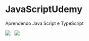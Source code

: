 <style>
    .flex {
        display:flex
    }
    .m2 {
        margin-left:0.835rem;
    }
</style>

# JavaScriptUdemy
Aprendendo Java Script e TypeScript 

<div class="flex">
 <div>
   <img src="
https://img.shields.io/badge/JavaScript-F7DF1E?style=for-the-badge&logo=javascript&logoColor=black"/>
 </div>

<div class="m2">
<img src="
https://img.shields.io/badge/TypeScript-007ACC?style=for-the-badge&logo=typescript&logoColor=black"/>
</div>
</div>
